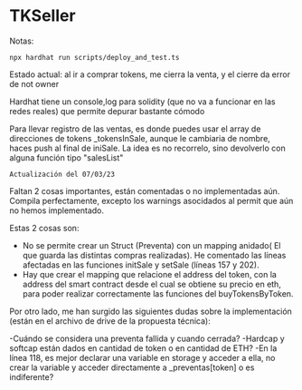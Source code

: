 # TKSeller

Notas:

```
npx hardhat run scripts/deploy_and_test.ts
```
Estado actual: al ir a comprar tokens, me cierra la venta, y el cierre da error de not owner

Hardhat tiene un console,log para solidity (que no va a funcionar en las redes reales) que permite depurar bastante cómodo

Para llevar registro de las ventas, es donde puedes usar el array de direcciones de tokens _tokensInSale, aunque le cambiaria de nombre, haces push al final de iniSale. La idea es no recorrelo, sino devolverlo con alguna función tipo "salesList"



```
Actualización del 07/03/23
```
Faltan 2 cosas importantes, están comentadas o no implementadas aún. Compila perfectamente, excepto los warnings asocidados al permit que aún no hemos implementado.

Estas 2 cosas son:

- No se permite crear un Struct (Preventa) con un mapping anidado( El que guarda las distintas compras realizadas). He comentado las líneas afectadas en las funciones initSale y setSale (líneas 157 y 202). 
- Hay que crear el mapping que relacione el address del token, con la address del smart contract desde el cual se obtiene su precio en eth, para poder realizar correctamente las funciones del buyTokensByToken.

Por otro lado, me han surgido las siguientes dudas sobre la implementación (están en el archivo de drive de la propuesta técnica):

-Cuándo se considera una preventa fallida y cuando cerrada?
-Hardcap y softcap están dados en cantidad de token o en cantidad de ETH?
-En la línea 118, es mejor declarar una variable en storage y acceder a ella, no crear la variable y acceder directamente a _preventas[token] o es indiferente?


